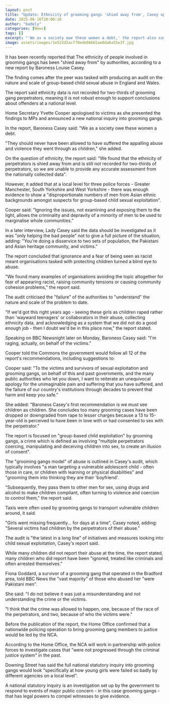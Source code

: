 ```yaml
---
layout: post
title: "Update: Ethnicity of grooming gangs 'shied away from', Casey update says"
date: 2025-06-16T20:00:10
author: "badely"
categories: [News]
tags: []
excerpt: "'We as a society owe these women a debt,' the report also says."
image: assets/images/1e522d2acf70ede06665ae8da6a55e3f.jpg
---
```


It has been recently reported that The ethnicity of people involved in grooming gangs has been "shied away from" by authorities, according to a new report by Baroness Louise Casey.

The finding comes after the peer was tasked with producing an audit on the nature and scale of group-based child sexual abuse in England and Wales.

The report said ethnicity data is not recorded for two-thirds of grooming gang perpetrators, meaning it is not robust enough to support conclusions about offenders at a national level.

Home Secretary Yvette Cooper apologised to victims as she presented the findings to MPs and announced a new national inquiry into grooming gangs.

In the report, Baroness Casey said: "We as a society owe these women a debt. 

"They should never have been allowed to have suffered the appalling abuse and violence they went through as children," she added.

On the question of ethnicity, the report said: "We found that the ethnicity of perpetrators is shied away from and is still not recorded for two-thirds of perpetrators, so we are unable to provide any accurate assessment from the nationally collected data".

However, it added that at a local level for three police forces - Greater Manchester, South Yorkshire and West Yorkshire - there was enough evidence to show a "disproportionate numbers of men from Asian ethnic backgrounds amongst suspects for group-based child sexual exploitation".

Cooper said: "Ignoring the issues, not examining and exposing them to the light, allows the criminality and depravity of a minority of men to be used to marginalise whole communities."

In a later interview, Lady Casey said the data should be investigated as it was "only helping the bad people" not to give a full picture of the situation, adding: "You're doing a disservice to two sets of population, the Pakistani and Asian heritage community, and victims."

The report concluded that ignorance and a fear of being seen as racist meant organisations tasked with protecting children turned a blind eye to abuse.

"We found many examples of organisations avoiding the topic altogether for fear of appearing racist, raising community tensions or causing community cohesion problems," the report said.

The audit criticised the "failure" of the authorities to "understand" the nature and scale of the problem to date.

"If we'd got this right years ago - seeing these girls as children raped rather than 'wayward teenagers' or collaborators in their abuse, collecting ethnicity data, and acknowledging as a system that we did not do a good enough job - then I doubt we'd be in this place now," the report stated.

Speaking on BBC Newsnight later on Monday, Baroness Casey said: "I'm raging, actually, on behalf of the victims."

Cooper told the Commons the government would follow all 12 of the report's recommendations, including suggestions to:

Cooper said: "To the victims and survivors of sexual exploitation and grooming gangs, on behalf of this and past governments, and the many public authorities who let you down, I want to reiterate an unequivocal apology for the unimaginable pain and suffering that you have suffered, and the failure of our country's institutions through decades to prevent that harm and keep you safe."

She added: "Baroness Casey's first recommendation is we must see children as children. She concludes too many grooming cases have been dropped or downgraded from rape to lesser charges because a 13 to 15-year-old is perceived to have been in love with or had consented to sex with the perpetrator."

The report is focused on "group-based child exploitation" by grooming gangs, a crime which is defined as involving "multiple perpetrators coercing, manipulating and deceiving children into sex, to create an illusion of consent".

The "grooming gangs model" of abuse is outlined in Casey's audit, which typically involves "a man targeting a vulnerable adolescent child - often those in care, or children with learning or physical disabilities" and "grooming them into thinking they are their 'boyfriend'.

"Subsequently, they pass them to other men for sex, using drugs and alcohol to make children compliant, often turning to violence and coercion to control them," the report said.

Taxis were often used by grooming gangs to transport vulnerable children around, it said.

"Girls went missing frequently... for days at a time", Casey noted, adding: "Several victims had children by the perpetrators of their abuse."

The audit is "the latest in a long line" of initiatives and measures looking into child sexual exploitation, Casey's report said.

While many children did not report their abuse at the time, the report stated, many children who did report have been "ignored, treated like criminals and often arrested themselves."

Fiona Goddard, a survivor of a grooming gang that operated in the Bradford area, told BBC News the "vast majority" of those who abused her "were Pakistani men".

She said: "I do not believe it was just a misunderstanding and not understanding the crime or the victims. 

"I think that the crime was allowed to happen, one, because of the race of the perpetrators, and two, because of who the victims were."

Before the publication of the report, the Home Office confirmed that a nationwide policing operation to bring grooming gang members to justice would be led by the NCA.

According to the Home Office, the NCA will work in partnership with police forces to investigate cases that "were not progressed through the criminal justice system" in the past.

Downing Street has said the full national statutory inquiry into grooming gangs would look "specifically at how young girls were failed so badly by different agencies on a local level".

A national statutory inquiry is an investigation set up by the government to respond to events of major public concern - in this case grooming gangs - that has legal powers to compel witnesses to give evidence.


